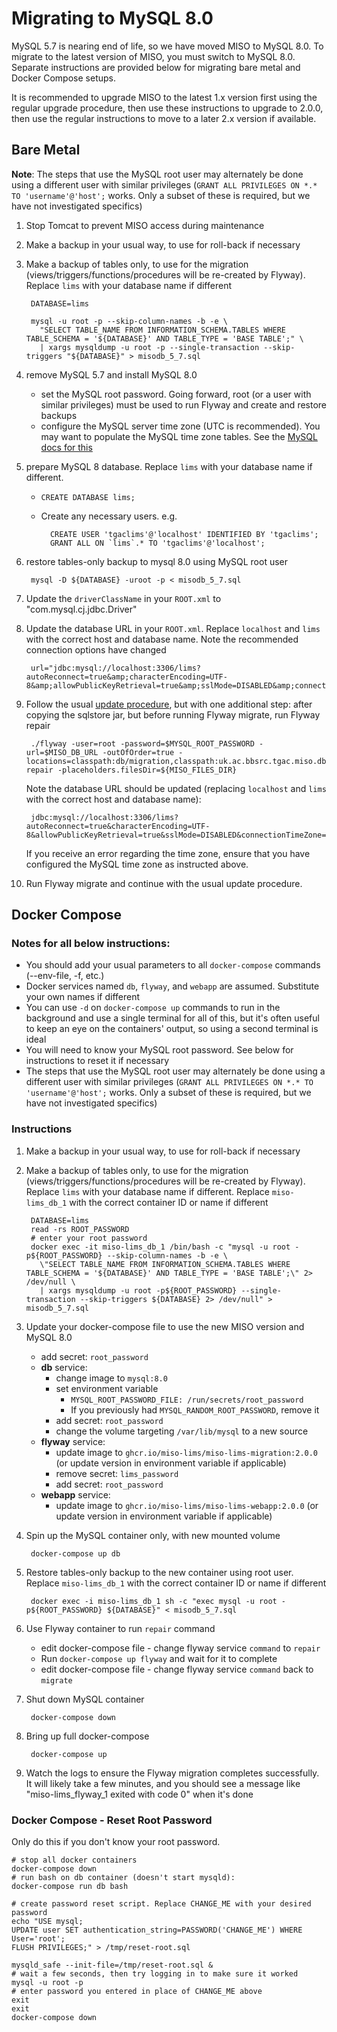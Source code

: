 # Migrating to MySQL 8.0

MySQL 5.7 is nearing end of life, so we have moved MISO to MySQL 8.0. To migrate to the latest
version of MISO, you must switch to MySQL 8.0. Separate instructions are provided below for
migrating bare metal and Docker Compose setups.

It is recommended to upgrade MISO to the latest 1.x version first using the regular upgrade
procedure, then use these instructions to upgrade to 2.0.0, then use the regular instructions to
move to a later 2.x version if available.

## Bare Metal

**Note**: The steps that use the MySQL root user may alternately be done using a different user with
similar privileges (`GRANT ALL PRIVILEGES ON *.* TO 'username'@'host';` works. Only a subset of
these is required, but we have not investigated specifics)

1. Stop Tomcat to prevent MISO access during maintenance
1. Make a backup in your usual way, to use for roll-back if necessary
1. Make a backup of tables only, to use for the migration (views/triggers/functions/procedures will
  be re-created by Flyway). Replace `lims` with your database name if different

        DATABASE=lims

        mysql -u root -p --skip-column-names -b -e \
          "SELECT TABLE_NAME FROM INFORMATION_SCHEMA.TABLES WHERE TABLE_SCHEMA = '${DATABASE}' AND TABLE_TYPE = 'BASE TABLE';" \
          | xargs mysqldump -u root -p --single-transaction --skip-triggers "${DATABASE}" > misodb_5_7.sql

1. remove MySQL 5.7 and install MySQL 8.0
    * set the MySQL root password. Going forward, root (or a user with similar privileges) must be
      used to run Flyway and create and restore backups
    * configure the MySQL server time zone (UTC is recommended). You may want to populate the MySQL
      time zone tables. See the [MySQL docs for this](https://dev.mysql.com/doc/refman/8.0/en/time-zone-support.html)
1. prepare MySQL 8 database. Replace `lims` with your database name if different.
    * `CREATE DATABASE lims;`
    * Create any necessary users. e.g.

            CREATE USER 'tgaclims'@'localhost' IDENTIFIED BY 'tgaclims';
            GRANT ALL ON `lims`.* TO 'tgaclims'@'localhost';

1. restore tables-only backup to mysql 8.0 using MySQL root user

        mysql -D ${DATABASE} -uroot -p < misodb_5_7.sql

1. Update the `driverClassName` in your `ROOT.xml` to "com.mysql.cj.jdbc.Driver"

1. Update the database URL in your `ROOT.xml`. Replace `localhost` and `lims` with the correct host
  and database name. Note the recommended connection options have changed

        url="jdbc:mysql://localhost:3306/lims?autoReconnect=true&amp;characterEncoding=UTF-8&amp;allowPublicKeyRetrieval=true&amp;sslMode=DISABLED&amp;connectionTimeZone=SERVER"

1. Follow the usual [update procedure](https://miso-lims.readthedocs.io/projects/docs/en/latest/admin/baremetal-installation-guide/#installing-and-upgrading), but with one additional step:
  after copying the sqlstore jar, but before running Flyway migrate, run Flyway repair

        ./flyway -user=root -password=$MYSQL_ROOT_PASSWORD -url=$MISO_DB_URL -outOfOrder=true -locations=classpath:db/migration,classpath:uk.ac.bbsrc.tgac.miso.db.migration repair -placeholders.filesDir=${MISO_FILES_DIR}
  
    Note the database URL should be updated (replacing `localhost` and `lims` with the correct host
    and database name):

        jdbc:mysql://localhost:3306/lims?autoReconnect=true&characterEncoding=UTF-8&allowPublicKeyRetrieval=true&sslMode=DISABLED&connectionTimeZone=SERVER&useSSL=false

    If you receive an error regarding the time zone, ensure that you have configured the MySQL time
    zone as instructed above.

1. Run Flyway migrate and continue with the usual update procedure.

## Docker Compose

### Notes for all below instructions:

* You should add your usual parameters to all `docker-compose` commands (--env-file, -f, etc.)
* Docker services named `db`, `flyway`, and `webapp` are assumed. Substitute your own names if
  different
* You can use `-d` on `docker-compose up` commands to run in the background and use a single
  terminal for all of this, but it's often useful to keep an eye on the containers' output, so using
  a second terminal is ideal
* You will need to know your MySQL root password. See below for instructions to reset it if
  necessary
* The steps that use the MySQL root user may alternately be done using a different user with similar
  privileges (`GRANT ALL PRIVILEGES ON *.* TO 'username'@'host';` works. Only a subset of these is
  required, but we have not investigated specifics)

### Instructions

1. Make a backup in your usual way, to use for roll-back if necessary
1. Make a backup of tables only, to use for the migration (views/triggers/functions/procedures will
  be re-created by Flyway). Replace `lims` with your database name if different. Replace
  `miso-lims_db_1` with the correct container ID or name if different

        DATABASE=lims
        read -rs ROOT_PASSWORD
        # enter your root password
        docker exec -it miso-lims_db_1 /bin/bash -c "mysql -u root -p${ROOT_PASSWORD} --skip-column-names -b -e \
          \"SELECT TABLE_NAME FROM INFORMATION_SCHEMA.TABLES WHERE TABLE_SCHEMA = '${DATABASE}' AND TABLE_TYPE = 'BASE TABLE';\" 2> /dev/null \
          | xargs mysqldump -u root -p${ROOT_PASSWORD} --single-transaction --skip-triggers ${DATABASE} 2> /dev/null" > misodb_5_7.sql

1. Update your docker-compose file to use the new MISO version and MySQL 8.0
    * add secret: `root_password`
    * **db** service:
        * change image to `mysql:8.0`
        * set environment variable
            * `MYSQL_ROOT_PASSWORD_FILE: /run/secrets/root_password`
            * If you previously had `MYSQL_RANDOM_ROOT_PASSWORD`, remove it
        * add secret: `root_password`
        * change the volume targeting `/var/lib/mysql` to a new source
    * **flyway** service:
        * update image to `ghcr.io/miso-lims/miso-lims-migration:2.0.0` (or update version in
          environment variable if applicable)
        * remove secret: `lims_password`
        * add secret: `root_password`
    * **webapp** service:
        * update image to `ghcr.io/miso-lims/miso-lims-webapp:2.0.0` (or update version in
        environment variable if applicable)

1. Spin up the MySQL container only, with new mounted volume

        docker-compose up db

1. Restore tables-only backup to the new container using root user. Replace `miso-lims_db_1` with
  the correct container ID or name if different

        docker exec -i miso-lims_db_1 sh -c "exec mysql -u root -p${ROOT_PASSWORD} ${DATABASE}" < misodb_5_7.sql

1. Use Flyway container to run `repair` command
    * edit docker-compose file - change flyway service `command` to `repair`
    * Run `docker-compose up flyway` and wait for it to complete
    * edit docker-compose file - change flyway service `command` back to `migrate`
1. Shut down MySQL container

        docker-compose down

1. Bring up full docker-compose

        docker-compose up

1. Watch the logs to ensure the Flyway migration completes successfully. It will likely take a few minutes, and you should see a message like "miso-lims_flyway_1 exited with code 0" when it's done

### Docker Compose - Reset Root Password

Only do this if you don't know your root password.

```
# stop all docker containers
docker-compose down
# run bash on db container (doesn't start mysqld):
docker-compose run db bash

# create password reset script. Replace CHANGE_ME with your desired password
echo "USE mysql;
UPDATE user SET authentication_string=PASSWORD('CHANGE_ME') WHERE User='root';
FLUSH PRIVILEGES;" > /tmp/reset-root.sql

mysqld_safe --init-file=/tmp/reset-root.sql &
# wait a few seconds, then try logging in to make sure it worked
mysql -u root -p
# enter password you entered in place of CHANGE_ME above
exit
exit
docker-compose down
```
